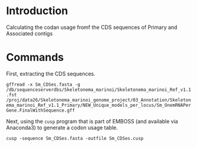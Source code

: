 # Introduction
Calculating the codan usage fromf the CDS sequences of Primary and Associated contigs

# Commands
First, extracting the CDS sequences.

`gffread -x Sm_CDSes.fasta -g /db/sequenceserverdbs/Skeletonema_marinoi/Skeletonema_marinoi_Ref_v1.1.fst /proj/data26/Skeletonema_marinoi_genome_project/03_Annotation/Skeletonema_marinoi_Ref_v1.1_Primary/NEW_Unique_models_per_locus/Sm_OnemRNAPerGene.FinalWithSequence.gff`

Next, using the `cusp` program that is part of EMBOSS (and available via Anaconda3) to generate a codon usage table.

`cusp -sequence Sm_CDSes.fasta -outfile Sm_CDSes.cusp`
